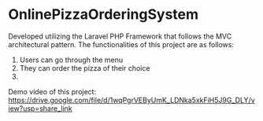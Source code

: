 # OnlinePizzaOrderingSystem
Developed utilizing the Laravel PHP Framework that follows the MVC architectural pattern. The functionalities of this project are as follows:
1. Users can go through the menu 
2. They can order the pizza of their choice
3. 

Demo video of this project:
https://drive.google.com/file/d/1wqPgrVEByUmK_LDNka5xkFiH5J9G_DLY/view?usp=share_link
